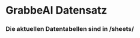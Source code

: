 

























































































































































































































































































































































































































































# GrabbeAI Datensatz





### Die aktuellen Datentabellen sind in /sheets/


